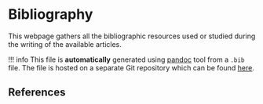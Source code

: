 # Bibliography


This webpage gathers all the bibliographic resources used or studied during the writing of the available articles.


!!! info
   This file is **automatically** generated using [pandoc](https://pandoc.org) tool from a `.bib` file. The file is hosted on a separate Git repository which can be found [here](https://github.com/hftbook/bib).


## References 